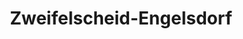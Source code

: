 ---
title: Zweifelscheid-Engelsdorf
url: /zweifelscheid-engelsdorf/
latitude: 50.042
longitude: 6.254
---